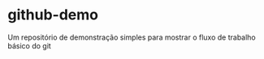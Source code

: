 # github-demo
Um repositório de demonstração simples para mostrar o fluxo de trabalho básico do git
